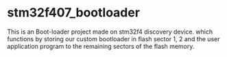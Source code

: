 # stm32f407_bootloader
This is an Boot-loader project made on stm32f4 discovery device. which functions by storing our custom bootloader in flash sector 1, 2 and the user application program to the remaining sectors of the flash memory.
